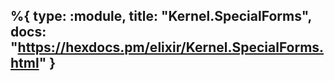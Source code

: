 %{
  type: :module,
  title: "Kernel.SpecialForms",
  docs: "https://hexdocs.pm/elixir/Kernel.SpecialForms.html"
}
---

